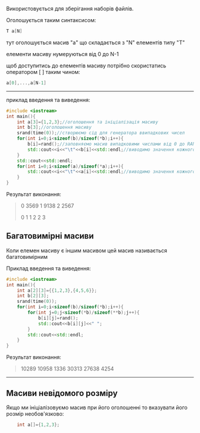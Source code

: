 Використовується для зберігання наборів файлів.

Оголошується таким синтаксисом: 
```c++
T a[N] 
```
тут оголошується масив \"а\" що складається з \"N\" елементів типу \"T\"

елементи масиву нумеруються від 0 до N-1

щоб доступитись до елементів масиву потрібно скористатись оператором \[ ]  таким чином:
```c++
a[0],...,a[N-1]
```

---

приклад введення та виведення:
```c++
#include <iostream>
int main(){
	int a[3]={1,2,3};//оголошення та ініціалізація масиву
	int b[3];//оголошення масиву
	srand(time(0));//створюємо сід для генератора ввипадкових чисел
	for(int i=0;i<sizeof(b)/sizeof(*b);i++){
		b[i]=rand();//заповняємо масив випадковими числами від 0 до RAND_MAX
		std::cout<<i<<"\t"<<b[i]<<std::endl;//виводимо значення кожного елемента масиву b
	}
	std::cout<<std::endl;
	for(int i=0;i<sizeof(a)/sizeof(*a);i++){
		std::cout<<i<<"\t"<<a[i]<<std::endl;//виводимо значення кожного елемента масиву a
	}
}
```

Результат виконання:

>0       3569
>1       9138
>2       2567
>
>0       1
>1       2
>2       3


## Багатовимірні масиви
Коли елемен масиву є іншим масивом цей масив називається багатовимірним

Приклад введення та виведення:
```c++
#include <iostream>
int main(){
	int a[2][3]={{1,2,3},{4,5,6}};
	int b[2][3];
	srand(time(0));
	for(int i=0;i<sizeof(b)/sizeof(*b);i++){
		for(int j=0;j<sizeof(*b)/sizeof(**b);j++){
			b[i][j]=rand();
			std::cout<<b[i][j]<<" ";
		}
		std::cout<<std::endl;
	}
}
```
Результат виконання:
>10289 10958 1336
>30313 27638 4254

---

## Масиви невідомого розміру
Якщо ми ініціалізовуємо масив при його оголошенні то вказувати його розмір необов'язково:
```c++
	int a[]={1,2,3};
```



